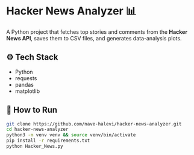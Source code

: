 # Hacker News Analyzer 📊

A Python project that fetches top stories and comments from the **Hacker News API**, saves them to CSV files, and generates data-analysis plots.

## ⚙️ Tech Stack
- Python  
- requests  
- pandas  
- matplotlib  

## 🚀 How to Run
```bash
git clone https://github.com/nave-halevi/hacker-news-analyzer.git
cd hacker-news-analyzer
python3 -m venv venv && source venv/bin/activate
pip install -r requirements.txt
python Hacker_News.py
